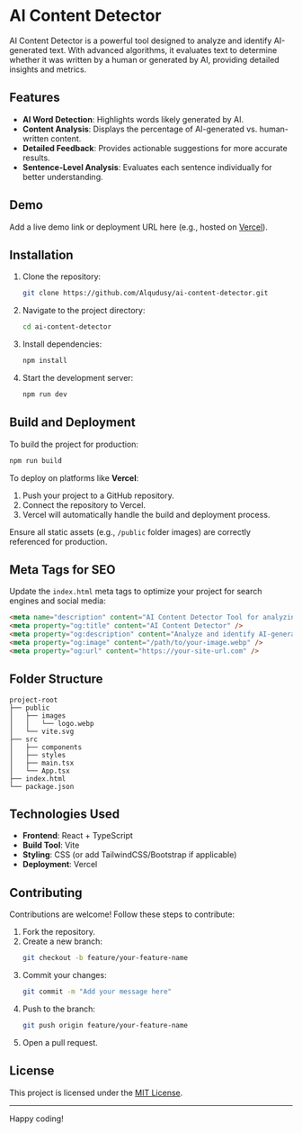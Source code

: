 # AI Content Detector

AI Content Detector is a powerful tool designed to analyze and identify AI-generated text. With advanced algorithms, it evaluates text to determine whether it was written by a human or generated by AI, providing detailed insights and metrics.

## Features

- **AI Word Detection**: Highlights words likely generated by AI.
- **Content Analysis**: Displays the percentage of AI-generated vs. human-written content.
- **Detailed Feedback**: Provides actionable suggestions for more accurate results.
- **Sentence-Level Analysis**: Evaluates each sentence individually for better understanding.

## Demo

Add a live demo link or deployment URL here (e.g., hosted on [Vercel]([https://vercel.com](https://ai-content-detector-five.vercel.app/))).

## Installation

1. Clone the repository:
   ```bash
   git clone https://github.com/Alqudusy/ai-content-detector.git
   ```
2. Navigate to the project directory:
   ```bash
   cd ai-content-detector
   ```
3. Install dependencies:
   ```bash
   npm install
   ```
4. Start the development server:
   ```bash
   npm run dev
   ```

## Build and Deployment

To build the project for production:
```bash
npm run build
```

To deploy on platforms like **Vercel**:
1. Push your project to a GitHub repository.
2. Connect the repository to Vercel.
3. Vercel will automatically handle the build and deployment process.

Ensure all static assets (e.g., `/public` folder images) are correctly referenced for production.

## Meta Tags for SEO

Update the `index.html` meta tags to optimize your project for search engines and social media:
```html
<meta name="description" content="AI Content Detector Tool for analyzing and identifying AI-generated text." />
<meta property="og:title" content="AI Content Detector" />
<meta property="og:description" content="Analyze and identify AI-generated text with the AI Content Detector." />
<meta property="og:image" content="/path/to/your-image.webp" />
<meta property="og:url" content="https://your-site-url.com" />
```

## Folder Structure

```
project-root
├── public
│   ├── images
│   │   └── logo.webp
│   └── vite.svg
├── src
│   ├── components
│   ├── styles
│   ├── main.tsx
│   └── App.tsx
├── index.html
└── package.json
```

## Technologies Used

- **Frontend**: React + TypeScript
- **Build Tool**: Vite
- **Styling**: CSS (or add TailwindCSS/Bootstrap if applicable)
- **Deployment**: Vercel

## Contributing

Contributions are welcome! Follow these steps to contribute:
1. Fork the repository.
2. Create a new branch:
   ```bash
   git checkout -b feature/your-feature-name
   ```
3. Commit your changes:
   ```bash
   git commit -m "Add your message here"
   ```
4. Push to the branch:
   ```bash
   git push origin feature/your-feature-name
   ```
5. Open a pull request.

## License

This project is licensed under the [MIT License](LICENSE).

---

Happy coding!

